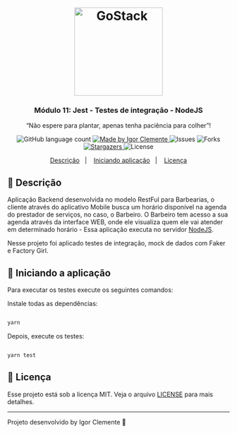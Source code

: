 <h1 align="center">
    <img alt="GoStack" src="https://rocketseat-cdn.s3-sa-east-1.amazonaws.com/bootcamp-header.png" width="200px" />
</h1>

<h3 align="center">
  Módulo 11: Jest - Testes de integração - NodeJS
</h3>

<p align="center">“Não espere para plantar, apenas tenha paciência para colher”!</blockquote>

<p align="center">
  <img alt="GitHub language count" src="https://img.shields.io/github/languages/count/IgorClemente/bootcamp-gostack-module11?color=%2304D361">

  <a href="https://rocketseat.com.br">
    <img alt="Made by Igor Clemente" src="https://img.shields.io/badge/made%20by-Igor Clemente-%2304D361">
  </a>

  <img alt="Issues" src="https://img.shields.io/github/issues/IgorClemente/bootcamp-gostack-module11">

  <img alt="Forks" src="https://img.shields.io/github/forks/IgorClemente/bootcamp-gostack-module11">

  <a href="https://github.com/IgorClemente/bootcamp-gostack-module11/stargazers">
    <img alt="Stargazers" src="https://img.shields.io/github/stars/IgorClemente/bootcamp-gostack-module11">
  </a>

  <img alt="License" src="https://img.shields.io/github/license/IgorClemente/bootcamp-gostack-module11">
</p>

<p align="center">
  <a href="#rocket-descrição">Descrição</a>&nbsp;&nbsp;&nbsp;|&nbsp;&nbsp;&nbsp;
  <a href="#hammer-iniciando-a-aplicação">Iniciando aplicação</a>&nbsp;&nbsp;&nbsp;|&nbsp;&nbsp;&nbsp;
  <a href="#memo-licença">Licença</a>
</p>

## :rocket: Descrição

Aplicação Backend desenvolvida no modelo RestFul para Barbearias, o cliente através do aplicativo Mobile busca um horário disponível na agenda do prestador de serviços, no caso, o Barbeiro. O Barbeiro tem acesso a sua agenda através da interface WEB, onde ele visualiza quem ele vai atender em determinado horário - Essa aplicação executa no servidor [NodeJS](https://nodejs.org/en/).

Nesse projeto foi aplicado testes de integração, mock de dados com Faker e Factory Girl.

## :hammer: Iniciando a aplicação

Para executar os testes execute os seguintes comandos:

Instale todas as dependências:

```bash

yarn

```

Depois, execute os testes:

```bash

yarn test

```

## :memo: Licença

Esse projeto está sob a licença MIT. Veja o arquivo [LICENSE](LICENSE) para mais detalhes.

---

Projeto desenvolvido by Igor Clemente :wave:
